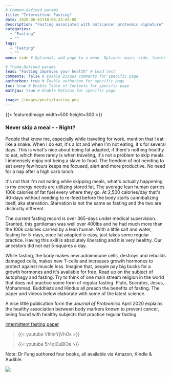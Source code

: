 ```yaml
---
# Common-Defined params
title: "Intermittent Fasting"
date: 2020-06-01T18:08:23-04:00
description: "Fasting associated with anticancer proteomic signature"
categories:
  - "Fasting"
  - ""
tags:
  - "Fasting"
  - ""
menu: side # Optional, add page to a menu. Options: main, side, footer

# Theme-Defined params
lead: "Fasting improves your health" # Lead text
comments: false # Enable Disqus comments for specific page
authorbox: true # Enable authorbox for specific page
toc: true # Enable Table of Contents for specific page
mathjax: true # Enable MathJax for specific page

image: /images/posts/fasting.png
---
```

{{< featuredImage width=500 height=300 >}}
<br>
### Never skip a meal - - Right?

People that know me, especially while traveling for work, mention that I eat like a snake. When I do eat, it's a lot and when I'm not eating, it's for several days. This is what's nice about being fat adapted, if there's nothing healthy to eat, which there rarely is when traveling, it's not a problem to skip meals: I immensely enjoy not being a slave to food. The freedom of not needing to eat every few hours keeps me focused, alert and more productive. No need for a nap after a high carb lunch.

It's not that I'm not eating while skipping meals, what's actually happening is my energy needs are utilizing stored fat. The average lean human carries 100k calories of fat fuel every where they go. At 2,500 calories/day that's 40-days without needing to re-feed before the body starts cannibalizing itself, aka starvation. Starvation is not the same as fasting and the two are distinctly different.

The current fasting record is over 365-days under medical supervision. Granted, this gentleman was well over 400lbs and he had much more than the 100k calories carried by a lean human. With a little salt and water, fasting for 5-days, once fat adapted is easy, just takes some regular practice. Having this skill is absolutely liberating and it is very healthy. Our ancestors did not eat 5-squares a day.   

While fasting, the body makes new autoimmune cells, destroys and rebuilds damaged cells, makes new T-cells and increases growth hormones to protect against muscle loss.  Imagine that, people pay big bucks for a growth hormones and it's available for free. Read up on the subject of autophagy and fasting. Try to think of one main stream religion in the world that does not practice some form of regular fasting. Pluto, Socrates, Jesus, Mohammad, Buddhists and Hindus all preach the benefits of fasting. The paper and videos below elaborate with some of the latest science.

A nice little publication form the *Journal of Proteomics* April 2020 explains the healthy association between body markers known to prevent cancer, being found with healthy subjects that practice regular fasting.

[Intermittent fasting paper](https://craigccfl.com/media/Intermitent_Fasting_Body_Changes.pdf)
<br>
>{{< youtube VIhhrYjVhOk >}}

>{{< youtube 5r4ql0uBIOs >}}

Note: Dr Fung authored four books, all available via Amazon, Kindle & Audible.

![](/images/logo_transparent-300x300.png)
